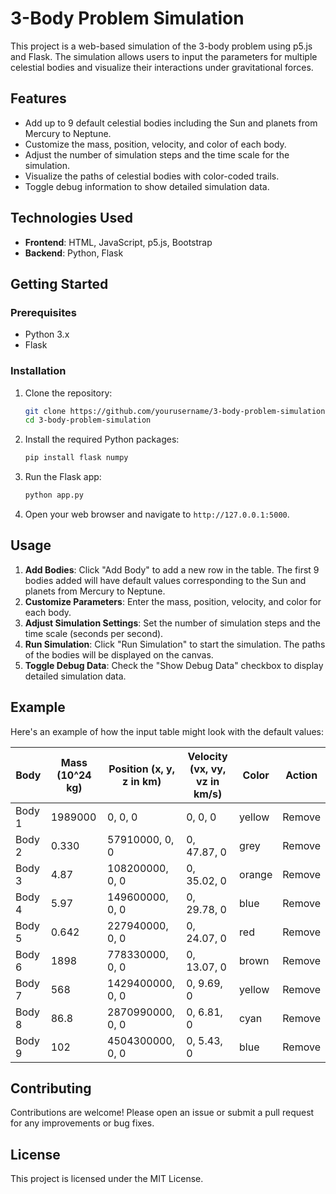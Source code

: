 # 3-Body Problem Simulation

This project is a web-based simulation of the 3-body problem using p5.js and Flask. The simulation allows users to input the parameters for multiple celestial bodies and visualize their interactions under gravitational forces.

## Features

- Add up to 9 default celestial bodies including the Sun and planets from Mercury to Neptune.
- Customize the mass, position, velocity, and color of each body.
- Adjust the number of simulation steps and the time scale for the simulation.
- Visualize the paths of celestial bodies with color-coded trails.
- Toggle debug information to show detailed simulation data.

## Technologies Used

- **Frontend**: HTML, JavaScript, p5.js, Bootstrap
- **Backend**: Python, Flask

## Getting Started

### Prerequisites

- Python 3.x
- Flask

### Installation

1. Clone the repository:
    ```sh
    git clone https://github.com/yourusername/3-body-problem-simulation.git
    cd 3-body-problem-simulation
    ```

2. Install the required Python packages:
    ```sh
    pip install flask numpy
    ```

3. Run the Flask app:
    ```sh
    python app.py
    ```

4. Open your web browser and navigate to `http://127.0.0.1:5000`.

## Usage

1. **Add Bodies**: Click "Add Body" to add a new row in the table. The first 9 bodies added will have default values corresponding to the Sun and planets from Mercury to Neptune.
2. **Customize Parameters**: Enter the mass, position, velocity, and color for each body.
3. **Adjust Simulation Settings**: Set the number of simulation steps and the time scale (seconds per second).
4. **Run Simulation**: Click "Run Simulation" to start the simulation. The paths of the bodies will be displayed on the canvas.
5. **Toggle Debug Data**: Check the "Show Debug Data" checkbox to display detailed simulation data.

## Example

Here's an example of how the input table might look with the default values:

| Body  | Mass (10^24 kg) | Position (x, y, z in km)     | Velocity (vx, vy, vz in km/s) | Color  | Action   |
|-------|------------------|------------------------------|-------------------------------|--------|----------|
| Body 1| 1989000          | 0, 0, 0                      | 0, 0, 0                       | yellow | Remove   |
| Body 2| 0.330            | 57910000, 0, 0               | 0, 47.87, 0                   | grey   | Remove   |
| Body 3| 4.87             | 108200000, 0, 0              | 0, 35.02, 0                   | orange | Remove   |
| Body 4| 5.97             | 149600000, 0, 0              | 0, 29.78, 0                   | blue   | Remove   |
| Body 5| 0.642            | 227940000, 0, 0              | 0, 24.07, 0                   | red    | Remove   |
| Body 6| 1898             | 778330000, 0, 0              | 0, 13.07, 0                   | brown  | Remove   |
| Body 7| 568              | 1429400000, 0, 0             | 0, 9.69, 0                    | yellow | Remove   |
| Body 8| 86.8             | 2870990000, 0, 0             | 0, 6.81, 0                    | cyan   | Remove   |
| Body 9| 102              | 4504300000, 0, 0             | 0, 5.43, 0                    | blue   | Remove   |

## Contributing

Contributions are welcome! Please open an issue or submit a pull request for any improvements or bug fixes.

## License

This project is licensed under the MIT License.